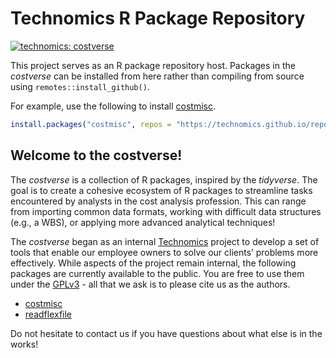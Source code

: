 
<!-- README.md is generated from README.Rmd. Please edit that file -->

# Technomics R Package Repository

<!-- badges: start -->

[![technomics:
costverse](https://img.shields.io/badge/technomics-costverse-EAC435.svg)](https://gitlab.technomics.net/costverse)
<!-- badges: end -->

This project serves as an R package repository host. Packages in the
*costverse* can be installed from here rather than compiling from source
using `remotes::install_github()`.

For example, use the following to install
[costmisc](https://github.com/Technomics/costmisc/).

``` r
install.packages("costmisc", repos = "https://technomics.github.io/repo/")
```

## Welcome to the costverse\!

The *costverse* is a collection of R packages, inspired by the
*tidyverse*. The goal is to create a cohesive ecosystem of R packages to
streamline tasks encountered by analysts in the cost analysis
profession. This can range from importing common data formats, working
with difficult data structures (e.g., a WBS), or applying more advanced
analytical techniques\!

The *costverse* began as an internal
[Technomics](https://www.technomics.net/) project to develop a set of
tools that enable our employee owners to solve our clients’ problems
more effectively. While aspects of the project remain internal, the
following packages are currently available to the public. You are free
to use them under the
[GPLv3](https://www.gnu.org/licenses/gpl-3.0.en.html) - all that we ask
is to please cite us as the authors.

  - [costmisc](https://github.com/Technomics/costmisc/)
  - [readflexfile](https://github.com/Technomics/readflexfile/)

Do not hesitate to contact us if you have questions about what else is
in the works\!
